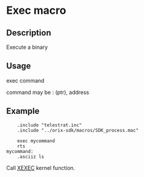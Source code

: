 # Exec macro

## Description

Execute a binary

## Usage

exec command

command may be : (ptr), address

## Example

```ca65
    .include "telestrat.inc"
    .include "../orix-sdk/macros/SDK_process.mac"

    exec mycommand
    rts
mycommand:
    .asciiz ls
```

Call [XEXEC](../../../kernel/primitives/xexec.md) kernel function.
